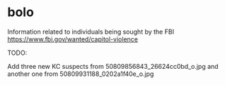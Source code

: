 # bolo
Information related to individuals being sought by the FBI https://www.fbi.gov/wanted/capitol-violence

TODO:

Add three new KC suspects from 50809856843_26624cc0bd_o.jpg
and another one from 50809931188_0202a1f40e_o.jpg
